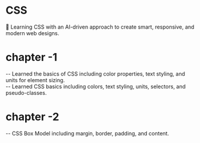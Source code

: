 # CSS
🎨 Learning CSS with an AI-driven approach to create smart, responsive, and modern web designs. <br>

# chapter -1 
-- Learned the basics of CSS including color properties, text styling, and units for element sizing. <br>
-- Learned CSS basics including colors, text styling, units, selectors, and pseudo-classes.
<br>

# chapter -2
-- CSS Box Model including margin, border, padding, and content.
